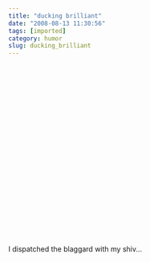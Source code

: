 ```yaml
---
title: "ducking brilliant"
date: "2008-08-13 11:30:56"
tags: [imported]
category: humor
slug: ducking_brilliant
---
```


<object width="425" height="344"><param name="movie" value="http://www.youtube.com/v/6hcoT6yxFoU&hl=en&fs=1"></param><param name="allowFullScreen" value="true"></param><embed src="http://www.youtube.com/v/6hcoT6yxFoU&hl=en&fs=1" type="application/x-shockwave-flash" allowfullscreen="true" width="425" height="344"></embed></object>

I dispatched the blaggard with my shiv...
